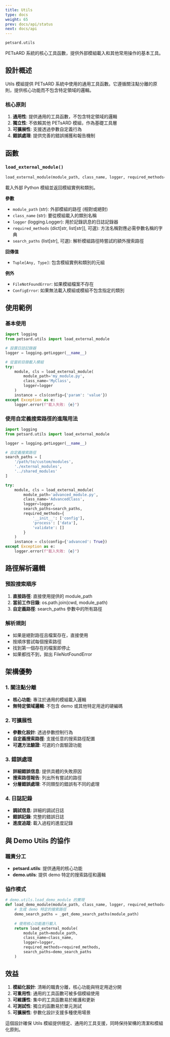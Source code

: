 ```yaml
---
title: Utils
type: docs
weight: 65
prev: docs/api/status
next: docs/api
---
```


```python
petsard.utils
```

PETsARD 系統的核心工具函數，提供外部模組載入和其他常用操作的基本工具。

## 設計概述

Utils 模組提供 PETsARD 系統中使用的通用工具函數。它遵循關注點分離的原則，提供核心功能而不包含特定領域的邏輯。

### 核心原則

1. **通用性**: 提供通用的工具函數，不包含特定領域的邏輯
2. **獨立性**: 不依賴其他 PETsARD 模組，作為基礎工具層
3. **可擴展性**: 支援透過參數自定義行為
4. **錯誤處理**: 提供完善的錯誤捕獲和報告機制

## 函數

### `load_external_module()`

```python
load_external_module(module_path, class_name, logger, required_methods=None, search_paths=None)
```

載入外部 Python 模組並返回模組實例和類別。

**參數**

- `module_path` (str): 外部模組的路徑 (相對或絕對)
- `class_name` (str): 要從模組載入的類別名稱
- `logger` (logging.Logger): 用於記錄訊息的日誌記錄器
- `required_methods` (dict[str, list[str]], 可選): 方法名稱對應必需參數名稱的字典
- `search_paths` (list[str], 可選): 解析模組路徑時嘗試的額外搜索路徑

**回傳值**

- `Tuple[Any, Type]`: 包含模組實例和類別的元組

**例外**

- `FileNotFoundError`: 如果模組檔案不存在
- `ConfigError`: 如果無法載入模組或模組不包含指定的類別

## 使用範例

### 基本使用

```python
import logging
from petsard.utils import load_external_module

# 設置日誌記錄器
logger = logging.getLogger(__name__)

# 從當前目錄載入模組
try:
    module, cls = load_external_module(
        module_path='my_module.py',
        class_name='MyClass',
        logger=logger
    )
    instance = cls(config={'param': 'value'})
except Exception as e:
    logger.error(f"載入失敗: {e}")
```

### 使用自定義搜索路徑的進階用法

```python
import logging
from petsard.utils import load_external_module

logger = logging.getLogger(__name__)

# 自定義搜索路徑
search_paths = [
    '/path/to/custom/modules',
    './external_modules',
    '../shared_modules'
]

try:
    module, cls = load_external_module(
        module_path='advanced_module.py',
        class_name='AdvancedClass',
        logger=logger,
        search_paths=search_paths,
        required_methods={
            '__init__': ['config'],
            'process': ['data'],
            'validate': []
        }
    )
    instance = cls(config={'advanced': True})
except Exception as e:
    logger.error(f"載入失敗: {e}")
```

## 路徑解析邏輯

### 預設搜索順序

1. **直接路徑**: 直接使用提供的 module_path
2. **當前工作目錄**: os.path.join(cwd, module_path)
3. **自定義路徑**: search_paths 參數中的所有路徑

### 解析規則

- 如果是絕對路徑且檔案存在，直接使用
- 按順序嘗試每個搜索路徑
- 找到第一個存在的檔案即停止
- 如果都找不到，拋出 FileNotFoundError

## 架構優勢

### 1. 關注點分離
- **核心功能**: 專注於通用的模組載入邏輯
- **無特定領域邏輯**: 不包含 demo 或其他特定用途的硬編碼

### 2. 可擴展性
- **參數化設計**: 透過參數控制行為
- **自定義搜索路徑**: 支援任意的搜索路徑配置
- **可選方法驗證**: 可選的介面驗證功能

### 3. 錯誤處理
- **詳細錯誤信息**: 提供具體的失敗原因
- **搜索路徑報告**: 列出所有嘗試的路徑
- **分層錯誤處理**: 不同類型的錯誤有不同的處理

### 4. 日誌記錄
- **調試信息**: 詳細的調試日誌
- **錯誤記錄**: 完整的錯誤日誌
- **進度追蹤**: 載入過程的進度記錄

## 與 Demo Utils 的協作

### 職責分工
- **petsard.utils**: 提供通用的核心功能
- **demo.utils**: 提供 demo 特定的搜索路徑和邏輯

### 協作模式
```python
# demo.utils.load_demo_module 的實現
def load_demo_module(module_path, class_name, logger, required_methods=None):
    # 生成 demo 特定的搜索路徑
    demo_search_paths = _get_demo_search_paths(module_path)
    
    # 使用核心功能進行載入
    return load_external_module(
        module_path=module_path,
        class_name=class_name,
        logger=logger,
        required_methods=required_methods,
        search_paths=demo_search_paths
    )
```

## 效益

1. **模組化設計**: 清晰的職責分離，核心功能與特定用途分開
2. **可重用性**: 通用的工具函數可被多個模組使用
3. **可維護性**: 集中的工具函數易於維護和更新
4. **可測試性**: 獨立的函數易於單元測試
5. **可擴展性**: 參數化設計支援多種使用場景

這個設計確保 Utils 模組提供穩定、通用的工具支援，同時保持架構的清潔和模組化原則。